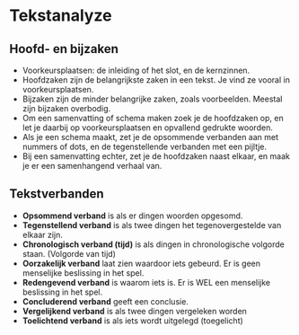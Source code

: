 # Tekstanalyze

## Hoofd- en bijzaken

- Voorkeursplaatsen: de inleiding of het slot, en de kernzinnen.
- Hoofdzaken zijn de belangrijkste zaken in een tekst. Je vind ze vooral in voorkeursplaatsen.
- Bijzaken zijn de minder belangrijke zaken, zoals voorbeelden. Meestal zijn bijzaken overbodig.
- Om een samenvatting of schema maken zoek je de hoofdzaken op, en let je daarbij op voorkeursplaatsen en opvallend gedrukte woorden.
- Als je een schema maakt, zet je de opsommende verbanden aan met nummers of dots, en de tegenstellende verbanden met een pijltje.
- Bij een samenvatting echter, zet je de hoofdzaken naast elkaar, en maak je er een samenhangend verhaal van.

## Tekstverbanden

- **Opsommend verband** is als er dingen woorden opgesomd.
- **Tegenstellend verband** is als twee dingen het tegenovergestelde van elkaar zijn.
- **Chronologisch verband (tijd)** is als dingen in chronologische volgorde staan. (Volgorde van tijd)
- **Oorzakelijk verband** laat zien waardoor iets gebeurd. Er is geen menselijke beslissing in het spel.
- **Redengevend verband** is waarom iets is. Er is WEL een menselijke beslissing in het spel.
- **Concluderend verband** geeft een conclusie.
- **Vergelijkend verband** is als twee dingen vergeleken worden
- **Toelichtend verband** is als iets wordt uitgelegd (toegelicht)
